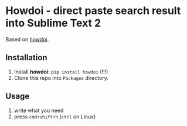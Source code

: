 # Howdoi - direct paste search result into Sublime Text 2

Based on [howdoi](https://github.com/gleitz/howdoi).

## Installation

1. Install **howdoi**: `pip install howdoi` (!!!)
2. Clone this repo into `Packages` directory.

## Usage

1. write what you need
2. press `cmd+shift+h` (`ctrl` on Linux) 

